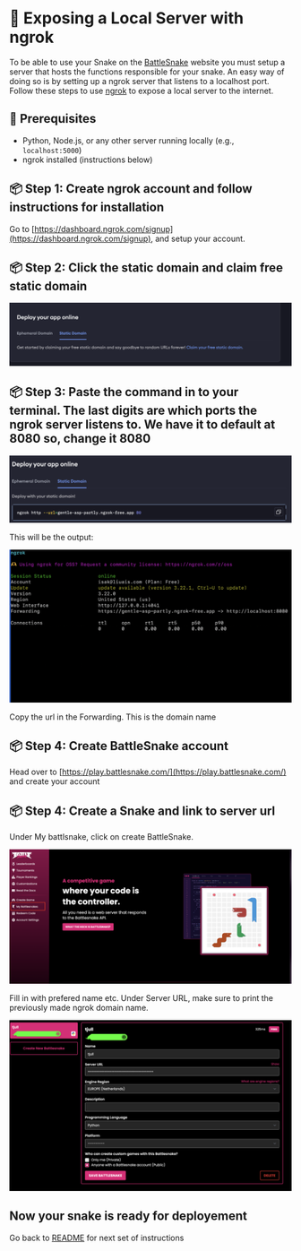
# 🚀 Exposing a Local Server with ngrok 
To be able to use your Snake on the [BattleSnake](https://play.battlesnake.com/) website you must setup a server that hosts the functions responsible for your snake. An easy way of doing so is by setting up a ngrok server that listens to a localhost port.
Follow these steps to use [ngrok](https://ngrok.com) to expose a local server to the internet.

## 🔧 Prerequisites

- Python, Node.js, or any other server running locally (e.g., `localhost:5000`)
- ngrok installed (instructions below)

## 📦 Step 1: Create ngrok account and follow instructions for installation
Go to [https://dashboard.ngrok.com/signup](https://dashboard.ngrok.com/signup), and setup your account.

## 📦 Step 2: Click the static domain and claim free static domain
![static_domain](images/static_domain.png)

## 📦 Step 3: Paste the command in to your terminal. The last digits are which ports the ngrok server listens to. We have it to default at 8080 so, change it 8080




![static_domain](images/localhost.png)

This will be the output:

![server](images/server.png)

Copy the url in the Forwarding. This is the domain name




## 📦 Step 4: Create BattleSnake account
Head over to [https://play.battlesnake.com/](https://play.battlesnake.com/) and create your account

## 📦 Step 4: Create a Snake and link to server url

Under My battlsnake, click on create BattleSnake. 

![battle](images/myBattle.png)


Fill in with prefered name etc. Under Server URL, make sure to print the previously made ngrok domain name. 


![rename](images/rename.png)



## Now your snake is ready for deployement

Go back to [README](../README.md) for next set of instructions
